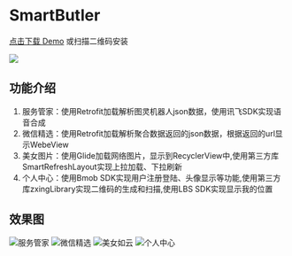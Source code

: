 # SmartButler

[点击下载 Demo](https://github.com/cherryhsb/SmartButler/blob/useRecyclerView/apk/app-debug.apk?raw=true)
或扫描二维码安装

![](https://s2.ax1x.com/2019/03/01/kHnVVH.png)


## 功能介绍
1. 服务管家：使用Retrofit加载解析图灵机器人json数据，使用讯飞SDK实现语音合成
2. 微信精选：使用Retrofit加载解析聚合数据返回的json数据，根据返回的url显示WebeView
3. 美女图片：使用Glide加载网络图片，显示到RecyclerView中,使用第三方库SmartRefreshLayout实现上拉加载、下拉刷新
4. 个人中心：使用Bmob SDK实现用户注册登陆、头像显示等功能,使用第三方库zxingLibrary实现二维码的生成和扫描,使用LBS SDK实现显示我的位置

## 效果图
![服务管家](https://s2.ax1x.com/2019/03/01/kHm4Ej.md.png)
![微信精选](https://s2.ax1x.com/2019/02/28/kHeq7d.md.png)
![美女如云](https://s2.ax1x.com/2019/02/28/kHeXtI.md.png)
![个人中心](https://s2.ax1x.com/2019/02/28/kHex9P.md.png)

